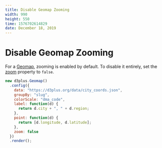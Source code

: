 ```yaml
---
title: Disable Geomap Zooming
width: 990
height: 550
time: 1576702614829
date: December 18, 2019
---
```


[height]: 550

# Disable Geomap Zooming

For a [Geomap](https://d3plus.org/docs/#Geomap), zooming is enabled by default. To disable it entirely, set the [zoom](https://d3plus.org/docs/#Viz.zoom) property to `false`.

```js
new d3plus.Geomap()
  .config({
    data: "https://d3plus.org/data/city_coords.json",
    groupBy: "slug",
    colorScale: "dma_code",
    label: function(d) {
      return d.city + ", " + d.region;
    },
    point: function(d) {
      return [d.longitude, d.latitude];
    },
    zoom: false
  })
  .render();
```
